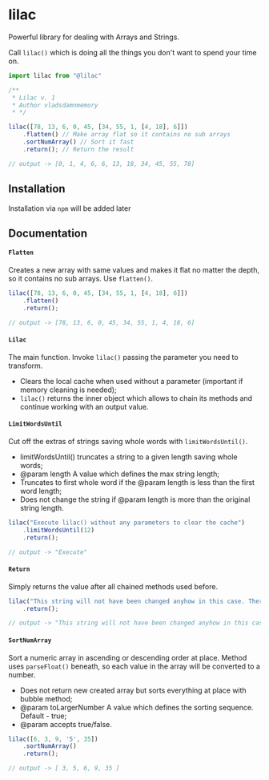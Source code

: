 # lilac

Powerful library for dealing with Arrays and Strings.

Call `lilac()` which is doing all the things you don't want to spend your time on.

```javascript
import lilac from "@lilac"

/**
 * Lilac v. 1
 * Author vladsdamnmemory
 * */

lilac([78, 13, 6, 0, 45, [34, 55, 1, [4, 18], 6]])
    .flatten() // Make array flat so it contains no sub arrays 
    .sortNumArray() // Sort it fast
    .return(); // Return the result

// output -> [0, 1, 4, 6, 6, 13, 18, 34, 45, 55, 78]


```

## Installation

Installation via `npm` will be added later

## Documentation

#### `Flatten`

Creates a new array with same values and makes it flat no matter the depth, so it contains no sub arrays. Use `flatten()`.

```javascript
lilac([78, 13, 6, 0, 45, [34, 55, 1, [4, 18], 6]])
    .flatten()
    .return();

// output -> [78, 13, 6, 0, 45, 34, 55, 1, 4, 18, 6]
```

#### `Lilac`
The main function. Invoke `lilac()` passing the parameter you need to transform.

* Clears the local cache when used without a parameter (important if memory cleaning is needed);
* `lilac()` returns the inner object which allows to chain its methods and continue working with an output value.

#### `LimitWordsUntil`

Cut off the extras of strings saving whole words with `limitWordsUntil()`.

* limitWordsUntil() truncates a string to a given length saving whole words;
* @param length A value which defines the max string length;
* Truncates to first whole word if the @param length is less than the first word length;
* Does not change the string if @param length is more than the original string length.

```javascript
lilac("Execute lilac() without any parameters to clear the cache")
    .limitWordsUntil(12)
    .return();

// output -> "Execute"
```

#### `Return`

Simply returns the value after all chained methods used before.

```javascript
lilac("This string will not have been changed anyhow in this case. There was no methods used.")
    .return();

// output -> "This string will not have been changed anyhow in this case. There was no methods used."
```

#### `SortNumArray`

Sort a numeric array in ascending or descending order at place. Method uses
`parseFloat()` beneath, so each value in the array will be converted to a number.

* Does not return new created array but sorts everything at place with bubble method;
* @param toLargerNumber A value which defines the sorting sequence. Default - true;
* @param accepts true/false.

```javascript
lilac([6, 3, 9, '5', 35])
    .sortNumArray()
    .return();

// output -> [ 3, 5, 6, 9, 35 ]
```
